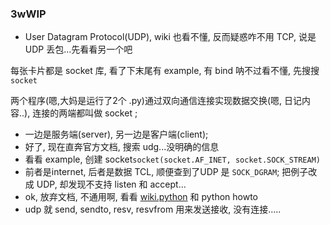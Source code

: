 ### 3wWIP  

- User Datagram Protocol(UDP), wiki 也看不懂, 反而疑惑咋不用 TCP, 说是 UDP 丢包...先看看另一个吧

每张卡片都是 socket 库, 看了下末尾有 example, 有 bind 呐不过看不懂, 先搜搜 `socket`

两个程序(嗯,大妈是运行了2个 .py)通过双向通信连接实现数据交换(嗯, 日记内容..), 连接的两端都叫做 socket ;

- 一边是服务端(server), 另一边是客户端(client);
- 好了, 现在直奔官方文档, 搜索 udg...没明确的信息
- 看看 example, 创建 socket`socket(socket.AF_INET, socket.SOCK_STREAM)`
- 前者是internet, 后者是数据 TCL, 顺便查到了UDP 是 `SOCK_DGRAM`; 把例子改成 UDP, 却发现不支持 listen 和 accept...
- ok, 放弃文档, 不通用啊, 看看 [wiki.python](wiki.python.org/moin/UdpCommunication) 和 python howto
- udp 就 send, sendto, resv, resvfrom 用来发送接收, 没有连接.....